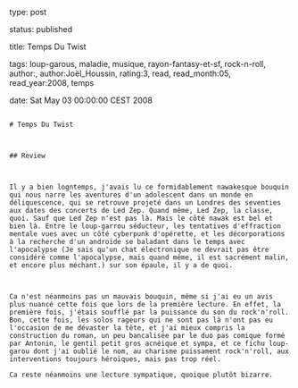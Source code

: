 type: post
status: published
title: Temps Du Twist
tags:  loup-garous,  maladie,  musique,  rayon-fantasy-et-sf,  rock-n-roll, author:, author:Joël_Houssin, rating:3, read, read_month:05, read_year:2008, temps
date: Sat May 03 00:00:00 CEST 2008
~~~~~~
# Temps Du Twist

## Review

Il y a bien logntemps, j'avais lu ce formidablement nawakesque bouquin  qui nous narre les aventures d'un adolescent dans un monde en déliquescence, qui se retrouve projeté dans un Londres des seventies aux dates des concerts de Led Zep. Quand même, Led Zep, la classe, quoi. Sauf que Led Zep n'est pas là. Mais le côté nawak est bel et bien là. Entre le loup-garrou séducteur, les tentatives d'effraction mentale vues avec un côté cyberpunk d'opérette, et les décorporations à la recherche d'un androïde se baladant dans le temps avec l'apocalypse (Je sais qu'un chat électronique ne devrait pas être considéré comme l'apocalypse, mais quand même, il est sacrément malin, et encore plus méchant.) sur son épaule, il y a de quoi.  
  
Ca n'est néanmoins pas un mauvais bouquin, même si j'ai eu un avis plus nuancé cette fois que lors de la première lecture. En effet, la première fois, j'étais soufflé par la puissance du son du rock'n'roll. Bon, cette fois, les solos rageurs qui ne sont pas là n'ont pas eu l'occasion de me dévaster la tête, et j'ai mieux compris la construction du roman, un peu bancalisée par le duo pas comique formé par Antonin, le gentil petit gros acnéique et sympa, et ce fichu loup-garou dont j'ai oublié le nom, au charisme puissament rock'n'roll, aux interventions toujours héroïques, mais pas trop réel.  
Ca reste néanmoins une lecture sympatique, quoique plutôt bizarre.
